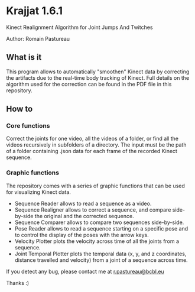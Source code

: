 # **Krajjat 1.6.1**
Kinect Realignment Algorithm for Joint Jumps And Twitches

Author: Romain Pastureau

## What is it
This program allows to automatically "smoothen" Kinect data by
correcting the artifacts due to the real-time body tracking of
Kinect. Full details on the algorithm used for the correction
can be found in the PDF file in this repository.

## How to

### Core functions
Correct the joints for one video, all the videos of a folder, 
or find all the videos recursively in subfolders of a directory.
The input must be the path of a folder containing .json data
for each frame of the recorded Kinect sequence.

### Graphic functions
The repository comes with a series of graphic functions that can
be used for visualizing Kinect data.
* Sequence Reader allows to read a sequence as a video.
* Sequence Realigner allows to correct a sequence, and compare
side-by-side the original and the corrected sequence.
* Sequence Comparer allows to compare two sequences side-by-side.
* Pose Reader allows to read a sequence starting on a specific pose
and to control the display of the poses with the arrow keys.
* Velocity Plotter plots the velocity across time of all the joints
from a sequence.
* Joint Temporal Plotter plots the temporal data (x, y, and z 
coordinates, distance travelled and velocity) from a joint of a 
sequence across time.

If you detect any bug, please contact me at r.pastureau@bcbl.eu

Thanks :)